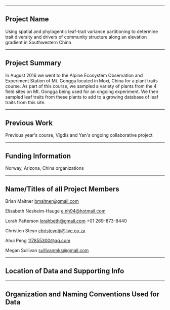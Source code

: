 ------------
Project Name
------------
Using spatial and phylogentic leaf-trait variance partitioning to determine trait diversity and drivers of community structure along an elevation gradient in Southwestern China

---------------
Project Summary
---------------
In August 2016 we went to the Alpine Ecosystem Observation and Experiment Station of Mt. Gongga located in Moxi, China for a plant traits course. As part of this course, we sampled a variety of plants from the 4 field sites on Mt. Gongga being used for an ongoing experiment. We then sampled leaf traits from these plants to add to a growing database of leaf traits from this site. 


-------------
Previous Work
-------------
Previous year's course, Vigdis and Yan's ongoing collaborative project

-------------------
Funding Information
-------------------
Norway, Arizona, China organizations

----------------------------------
Name/Titles of all Project Members
----------------------------------
Brian Maitner
bmaitner@gmail.com

Elisabeth Nesheim-Hauge
e.nh94@hotmail.com

Lorah Patterson
lorahbeth@gmail.com
+01 269-873-8440

Christien Steyn
christeyntji@live.co.za

Ahui Peng
117855300@qq.com

Megan Sullivan
sullivanmks@gmail.com

------------------------------------
Location of Data and Supporting Info
------------------------------------

-------------------------------------------------
Organization and Naming Conventions Used for Data
-------------------------------------------------

